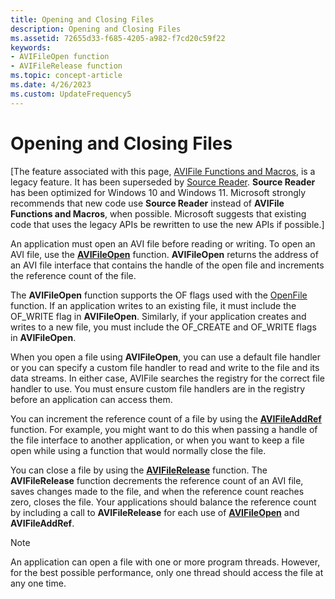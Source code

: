 ```yaml
---
title: Opening and Closing Files
description: Opening and Closing Files
ms.assetid: 72655d33-f685-4205-a982-f7cd20c59f22
keywords:
- AVIFileOpen function
- AVIFileRelease function
ms.topic: concept-article
ms.date: 4/26/2023
ms.custom: UpdateFrequency5
---
```


# Opening and Closing Files

\[The feature associated with this page, [AVIFile Functions and Macros](/windows/win32/multimedia/avifile-functions-and-macros), is a legacy feature. It has been superseded by [Source Reader](/windows/win32/medfound/source-reader). **Source Reader** has been optimized for Windows 10 and Windows 11. Microsoft strongly recommends that new code use **Source Reader** instead of **AVIFile Functions and Macros**, when possible. Microsoft suggests that existing code that uses the legacy APIs be rewritten to use the new APIs if possible.\]

An application must open an AVI file before reading or writing. To open an AVI file, use the [**AVIFileOpen**](/windows/desktop/api/Vfw/nf-vfw-avifileopen) function. **AVIFileOpen** returns the address of an AVI file interface that contains the handle of the open file and increments the reference count of the file.

The **AVIFileOpen** function supports the OF flags used with the [OpenFile](/windows/win32/api/winbase/nf-winbase-openfile) function. If an application writes to an existing file, it must include the OF\_WRITE flag in **AVIFileOpen**. Similarly, if your application creates and writes to a new file, you must include the OF\_CREATE and OF\_WRITE flags in **AVIFileOpen**.

When you open a file using **AVIFileOpen**, you can use a default file handler or you can specify a custom file handler to read and write to the file and its data streams. In either case, AVIFile searches the registry for the correct file handler to use. You must ensure custom file handlers are in the registry before an application can access them.

You can increment the reference count of a file by using the [**AVIFileAddRef**](/windows/desktop/api/Vfw/nf-vfw-avifileaddref) function. For example, you might want to do this when passing a handle of the file interface to another application, or when you want to keep a file open while using a function that would normally close the file.

You can close a file by using the [**AVIFileRelease**](/windows/desktop/api/Vfw/nf-vfw-avifilerelease) function. The **AVIFileRelease** function decrements the reference count of an AVI file, saves changes made to the file, and when the reference count reaches zero, closes the file. Your applications should balance the reference count by including a call to **AVIFileRelease** for each use of [**AVIFileOpen**](/windows/desktop/api/Vfw/nf-vfw-avifileopen) and **AVIFileAddRef**.

> [!NOTE]
> An application can open a file with one or more program threads. However, for the best possible performance, only one thread should access the file at any one time.
